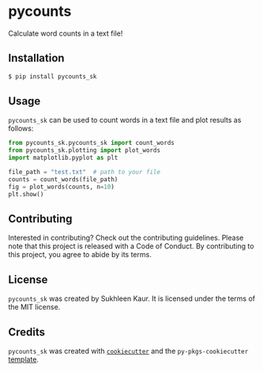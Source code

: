 # pycounts

Calculate word counts in a text file!

## Installation

```bash
$ pip install pycounts_sk
```

## Usage

`pycounts_sk` can be used to count words in a text file and plot results
as follows:

```python
from pycounts_sk.pycounts_sk import count_words
from pycounts_sk.plotting import plot_words
import matplotlib.pyplot as plt

file_path = "test.txt"  # path to your file
counts = count_words(file_path)
fig = plot_words(counts, n=10)
plt.show()
```

## Contributing

Interested in contributing? Check out the contributing guidelines. 
Please note that this project is released with a Code of Conduct. 
By contributing to this project, you agree to abide by its terms.

## License

`pycounts_sk` was created by Sukhleen Kaur. It is licensed under the terms
of the MIT license.

## Credits

`pycounts_sk` was created with 
[`cookiecutter`](https://cookiecutter.readthedocs.io/en/latest/) and 
the `py-pkgs-cookiecutter` 
[template](https://github.com/py-pkgs/py-pkgs-cookiecutter).

